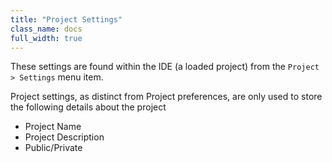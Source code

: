 ```yaml
---
title: "Project Settings"
class_name: docs
full_width: true
---
```


These settings are found within the IDE (a loaded project) from the `Project > Settings` menu item.

Project settings, as distinct from Project preferences, are only used to store the following details about the project

- Project Name
- Project Description
- Public/Private



